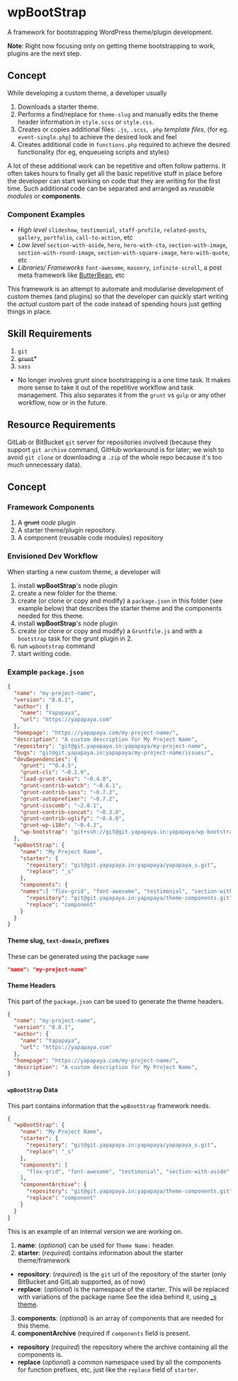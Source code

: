 # wpBootStrap
A framework for bootstrapping WordPress theme/plugin development.

**Note**: Right now focusing only on getting theme bootstrapping to work, plugins are the next step.

## Concept
While developing a custom theme, a developer usually
 1. Downloads a starter theme.
 2. Performs a find/replace for `theme-slug` and manually edits the theme header information in `style.scss` or `style.css`.
 2. Creates or copies additional files: `.js`, `.scss`, `.php` *template files*, (for eg. `event-single.php`) to achieve the desired look and feel
 3. Creates additional code in `functions.php` required to achieve the desired functionality (for eg, enqueueing scripts and styles)

A lot of these additional work can be repetitive and often follow patterns. It often takes hours to finally get all the basic repetitive stuff in place before the developer can start working on code that they are writing for the first time. Such additional code can be separated and arranged as *reusable modules* or **components**.

### Component Examples
 * *High level* `slideshow`, `testimonial`, `staff-profile`, `related-posts`, `gallery`, `portfolio`, `call-to-action`, etc
 * *Low level* `section-with-aside`, `hero`, `hero-with-cta`, `section-with-image`, `section-with-round-image`, `section-with-square-image`, `hero-with-quote`, etc
 * *Libraries/ Frameworks* `font-awesome`, `masonry`, `infinite-scroll`, a post meta framework like [ButterBean](http://themehybrid.com/weblog/butterbean-post-meta-framework-beta), etc

This framework is an attempt to automate and modularise development of custom themes (and plugins) so that the developer can quickly start writing the *actual* custom part of the code instead of spending hours just getting things in place.

## Skill Requirements
 1. `git`
 2. ~~`grunt`~~* 
 3. `sass`

* No longer involves grunt since bootstrapping is a one time task. It makes more sense to take it out of the repetitive workflow and task management. This also separates it from the `grunt` vs `gulp` or any other workflow, now or in the future. 

## Resource Requirements
GitLab or BitBucket `git` server for repositories involved (because they support `git archive` command, GitHub workaround is for later; we wish to avoid `git clone` or downloading a `.zip` of the whole repo because it's too much unnecessary data).

## Concept

### Framework Components
 1. A ~~grunt~~ *node* plugin
 2. A starter theme/plugin repository.
 3. A component (reusable code modules) repository

### Envisioned Dev Workflow
When starting a new custom theme, a developer will

 1. install **wpBootStrap**'s node plugin
 1. create a new folder for the theme.
 1. create (or clone or copy and modify) a `package.json` in this folder (see example below) that describes the starter theme and the components needed for this theme.
 1. install **wpBootStrap**'s node plugin
 1. create (or clone or copy and modify) a `Gruntfile.js` and with a `bootstrap` task for the grunt plugin in 2.
 1. run `wpbootstrap` command
 1. start writing code.

### Example `package.json`
```json
{
  "name": "my-project-name",
  "version": "0.0.1",
  "author": {
    "name": "Yapapaya",
    "url": "https://yapapaya.com"
  },
  "homepage": "https://yapapaya.com/my-project-name/",
  "description": "A custom description for My Project Name",
  "repository": "git@git.yapapaya.in:yapapaya/my-project-name",
  "bugs": "git@git.yapapaya.in:yapapaya/my-project-name/issues/",
  "devDependencies": {
    "grunt": "^0.4.5",
    "grunt-cli": "~0.1.9",
    "load-grunt-tasks": "~0.4.0",
    "grunt-contrib-watch": "~0.6.1",
    "grunt-contrib-sass": "~0.7.3",
    "grunt-autoprefixer": "~0.7.2",
    "grunt-csscomb": "~2.0.1",
    "grunt-contrib-concat": "~0.3.0",
    "grunt-contrib-uglify": "~0.4.0",
    "grunt-wp-i18n": "~0.4.3",
    "wp-bootstrap": "git+ssh://git@git.yapapaya.in:yapapaya/wp-bootstrap.git"
  },
  "wpBootStrap": {
    "name": "My Project Name",
    "starter": {
      "repository": "git@git.yapapaya.in:yapapaya/yapapaya_s.git",
      "replace": "_s"
    },
    "components": {
	"names":[ "flex-grid", "font-awesome", "testimonial", "section-with-aside" ],
      "repository": "git@git.yapapaya.in:yapapaya/theme-components.git",
      "replace": "component"
    }
  }
}

```

#### Theme slug, `text-domain`, prefixes

These can be generated using the package `name`

```json
"name": "my-project-name"
```

#### Theme Headers
This part of the `package.json` can be used to generate the theme headers.

```json
{
  "name": "my-project-name",
  "version": "0.0.1",
  "author": {
    "name": "Yapapaya",
    "url": "https://yapapaya.com"
  },
  "homepage": "https://yapapaya.com/my-project-name/",
  "description": "A custom description for My Project Name",
}
```

#### `wpBootStrap` Data

This part contains information that the `wpBootStrap` framework needs. 

```json
{
  "wpBootStrap": {
    "name": "My Project Name",
    "starter": {
      "repository": "git@git.yapapaya.in:yapapaya/yapapaya_s.git",
      "replace": "_s"
    },
    "components": [
      "flex-grid", "font-awesome", "testimonial", "section-with-aside"
    ],
    "componentArchive": {
      "repository": "git@git.yapapaya.in:yapapaya/theme-components.git",
      "replace": "component"
    }
  }
}

```

This is an example of an internal version we are working on.
 1. **name**: (*optional*) can be used for `Theme Name:` header.
 2. **starter**: (*required*) contains information about the starter theme/framework
  * **repository**: (*required*) is the `git` url of the repository of the starter (only BitBucket and GitLab supported, as of now)
  * **replace**: (*optional*) is the namespace of the starter. This will be replaced with variations of the package name See the idea behind it, using [*_s* theme](https://github.com/Automattic/_s#getting-started).
 3. **components**: (*optional*) is an array of components that are needed for this theme.
 4. **componentArchive** (required if `components` field is present.
  * **repository** (*required*) the repository where the archive containing all the components is.
  * **replace** (*optional*) a common namespace used by all the components for function prefixes, etc, just like the `replace` field of `starter`.
